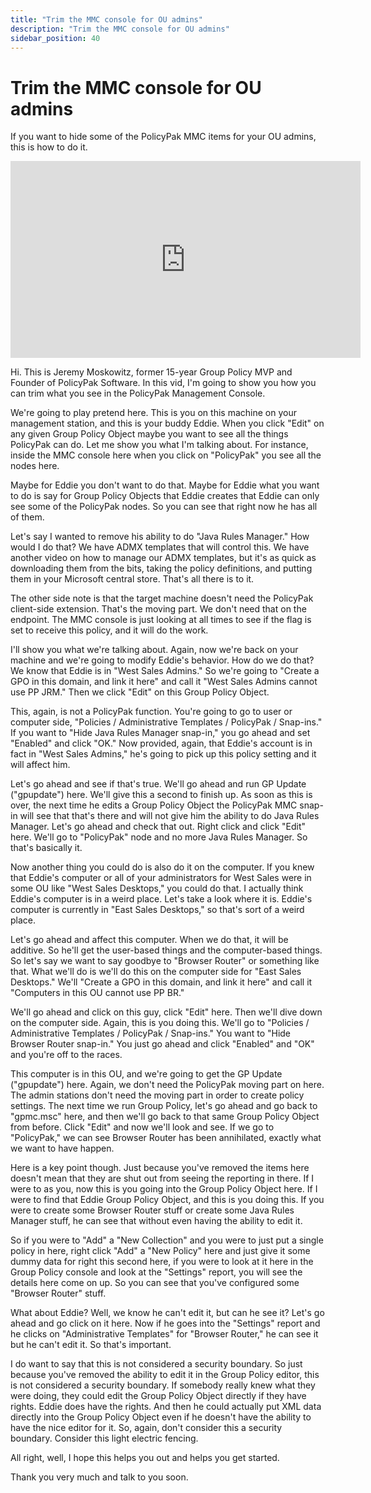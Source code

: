 ```yaml
---
title: "Trim the MMC console for OU admins"
description: "Trim the MMC console for OU admins"
sidebar_position: 40
---
```

# Trim the MMC console for OU admins

If you want to hide some of the PolicyPak MMC items for your OU admins, this is how to do it.

<iframe width="560" height="315" src="https://www.youtube.com/embed/5mJe4XBghFY" title="Endpoint Policy Manager: Trim the MMC console for OU admins" frameborder="0" allow="accelerometer; autoplay; clipboard-write; encrypted-media; gyroscope; picture-in-picture; web-share" allowfullscreen="1"></iframe>

Hi. This is Jeremy Moskowitz, former 15-year Group Policy MVP and Founder of PolicyPak Software. In
this vid, I'm going to show you how you can trim what you see in the PolicyPak Management Console.

We're going to play pretend here. This is you on this machine on your management station, and this
is your buddy Eddie. When you click "Edit" on any given Group Policy Object maybe you want to see
all the things PolicyPak can do. Let me show you what I'm talking about. For instance, inside the
MMC console here when you click on "PolicyPak" you see all the nodes here.

Maybe for Eddie you don't want to do that. Maybe for Eddie what you want to do is say for Group
Policy Objects that Eddie creates that Eddie can only see some of the PolicyPak nodes. So you can
see that right now he has all of them.

Let's say I wanted to remove his ability to do "Java Rules Manager." How would I do that? We have
ADMX templates that will control this. We have another video on how to manage our ADMX templates,
but it's as quick as downloading them from the bits, taking the policy definitions, and putting them
in your Microsoft central store. That's all there is to it.

The other side note is that the target machine doesn't need the PolicyPak client-side extension.
That's the moving part. We don't need that on the endpoint. The MMC console is just looking at all
times to see if the flag is set to receive this policy, and it will do the work.

I'll show you what we're talking about. Again, now we're back on your machine and we're going to
modify Eddie's behavior. How do we do that? We know that Eddie is in "West Sales Admins." So we're
going to "Create a GPO in this domain, and link it here" and call it "West Sales Admins cannot use
PP JRM." Then we click "Edit" on this Group Policy Object.

This, again, is not a PolicyPak function. You're going to go to user or computer side, "Policies /
Administrative Templates / PolicyPak / Snap-ins." If you want to "Hide Java Rules Manager snap-in,"
you go ahead and set "Enabled" and click "OK." Now provided, again, that Eddie's account is in fact
in "West Sales Admins," he's going to pick up this policy setting and it will affect him.

Let's go ahead and see if that's true. We'll go ahead and run GP Update ("gpupdate") here. We'll
give this a second to finish up. As soon as this is over, the next time he edits a Group Policy
Object the PolicyPak MMC snap-in will see that that's there and will not give him the ability to do
Java Rules Manager. Let's go ahead and check that out. Right click and click "Edit" here. We'll go
to "PolicyPak" node and no more Java Rules Manager. So that's basically it.

Now another thing you could do is also do it on the computer. If you knew that Eddie's computer or
all of your administrators for West Sales were in some OU like "West Sales Desktops," you could do
that. I actually think Eddie's computer is in a weird place. Let's take a look where it is. Eddie's
computer is currently in "East Sales Desktops," so that's sort of a weird place.

Let's go ahead and affect this computer. When we do that, it will be additive. So he'll get the
user-based things and the computer-based things. So let's say we want to say goodbye to "Browser
Router" or something like that. What we'll do is we'll do this on the computer side for "East Sales
Desktops." We'll "Create a GPO in this domain, and link it here" and call it "Computers in this OU
cannot use PP BR."

We'll go ahead and click on this guy, click "Edit" here. Then we'll dive down on the computer side.
Again, this is you doing this. We'll go to "Policies / Administrative Templates / PolicyPak /
Snap-ins." You want to "Hide Browser Router snap-in." You just go ahead and click "Enabled" and "OK"
and you're off to the races.

This computer is in this OU, and we're going to get the GP Update ("gpupdate") here. Again, we don't
need the PolicyPak moving part on here. The admin stations don't need the moving part in order to
create policy settings. The next time we run Group Policy, let's go ahead and go back to "gpmc.msc"
here, and then we'll go back to that same Group Policy Object from before. Click "Edit" and now
we'll look and see. If we go to "PolicyPak," we can see Browser Router has been annihilated, exactly
what we want to have happen.

Here is a key point though. Just because you've removed the items here doesn't mean that they are
shut out from seeing the reporting in there. If I were to as you, now this is you going into the
Group Policy Object here. If I were to find that Eddie Group Policy Object, and this is you doing
this. If you were to create some Browser Router stuff or create some Java Rules Manager stuff, he
can see that without even having the ability to edit it.

So if you were to "Add" a "New Collection" and you were to just put a single policy in here, right
click "Add" a "New Policy" here and just give it some dummy data for right this second here, if you
were to look at it here in the Group Policy console and look at the "Settings" report, you will see
the details here come on up. So you can see that you've configured some "Browser Router" stuff.

What about Eddie? Well, we know he can't edit it, but can he see it? Let's go ahead and go click on
it here. Now if he goes into the "Settings" report and he clicks on "Administrative Templates" for
"Browser Router," he can see it but he can't edit it. So that's important.

I do want to say that this is not considered a security boundary. So just because you've removed the
ability to edit it in the Group Policy editor, this is not considered a security boundary. If
somebody really knew what they were doing, they could edit the Group Policy Object directly if they
have rights. Eddie does have the rights. And then he could actually put XML data directly into the
Group Policy Object even if he doesn't have the ability to have the nice editor for it. So, again,
don't consider this a security boundary. Consider this light electric fencing.

All right, well, I hope this helps you out and helps you get started.

Thank you very much and talk to you soon.
